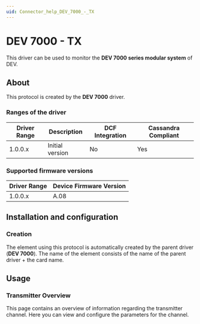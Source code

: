 ```yaml
---
uid: Connector_help_DEV_7000_-_TX
---
```


# DEV 7000 - TX

This driver can be used to monitor the **DEV 7000 series modular system** of DEV.

## About

This protocol is created by the **DEV 7000** driver.

### Ranges of the driver

| **Driver Range** | **Description** | **DCF Integration** | **Cassandra Compliant** |
|------------------|-----------------|---------------------|-------------------------|
| 1.0.0.x          | Initial version | No                  | Yes                     |

### Supported firmware versions

| **Driver Range** | **Device Firmware Version** |
|------------------|-----------------------------|
| 1.0.0.x          | A.08                        |

## Installation and configuration

### Creation

The element using this protocol is automatically created by the parent driver (**DEV 7000**). The name of the element consists of the name of the parent driver + the card name.

## Usage

### Transmitter Overview

This page contains an overview of information regarding the transmitter channel. Here you can view and configure the parameters for the channel.
